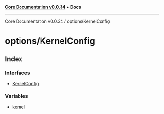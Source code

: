 [**Core Documentation v0.0.34**](../../README.md) • **Docs**

***

[Core Documentation v0.0.34](../../modules.md) / options/KernelConfig

# options/KernelConfig

## Index

### Interfaces

- [KernelConfig](interfaces/KernelConfig.md)

### Variables

- [kernel](variables/kernel.md)
